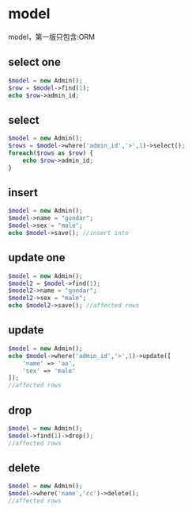 # model
model，第一版只包含:ORM

## select one
```php
$model = new Admin();
$row = $model->find(1);
echo $row->admin_id;

```
## select
```php
$model = new Admin();
$rows = $model->where('admin_id','>',1)->select();
foreach($rows as $row) {
    echo $row->admin_id;
}
```

## insert
```php
$model = new Admin();
$model->name = "gondar";
$model->sex = "male";
echo $model->save(); //insert into
```

## update one
```php
$model = new Admin();
$model2 = $model->find(1);
$model2->name = "gondar";
$model2->sex = "male";
echo $model2->save(); //affected rows
```

## update
```php
$model = new Admin();
echo $model->where('admin_id','>',1)->update([
    'name' => 'aa',
    'sex' => 'male'
]);
//affected rows
```

## drop
```php
$model = new Admin();
$model->find(1)->drop();
//affected rows
```


## delete
```php
$model = new Admin();
$model->where('name','cc')->delete();
//affected rows
```